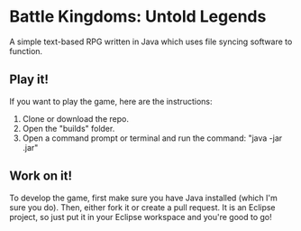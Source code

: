 # Battle Kingdoms: Untold Legends
A simple text-based RPG written in Java which uses file syncing software to function.

## Play it!
If you want to play the game, here are the instructions:
1. Clone or download the repo.
2. Open the "builds" folder.
3. Open a command prompt or terminal and run the command: "java -jar <latest version>.jar"

## Work on it!
To develop the game, first make sure you have Java installed (which I'm sure you do).
Then, either fork it or create a pull request.
It is an Eclipse project, so just put it in your Eclipse workspace and you're good to go!
